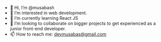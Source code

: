 - 👋 Hi, I’m @musabash
- 👀 I’m interested in web development.
- 🌱 I’m currently learning React JS
- 💞️ I’m looking to collaborate on bigger projects to get experienced as a junior front-end developer.
- 📫 How to reach me: devmusabas@gmail.com

<!---
musabash/musabash is a ✨ special ✨ repository because its `README.md` (this file) appears on your GitHub profile.
You can click the Preview link to take a look at your changes.
--->
